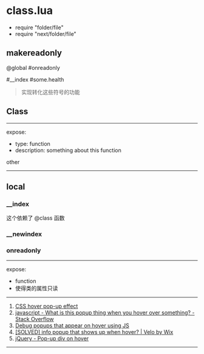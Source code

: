 # class.lua

- require "folder/file"
- require "next/folder/file"

## makereadonly

@global #onreadonly

#\_\_index #some.health

> 实现转化这些符号的功能

## Class

---

expose:

- type: function
- description: something about this function

other

---

## local

### \_\_index

这个依赖了 @class 函数

### \_\_newindex

### onreadonly

---

expose:

- function
- 使得类的属性只读

---

1. [CSS hover pop-up effect](https://codepen.io/Minobi/pen/OwXqjg)
2. [javascript - What is this popup thing when you hover over something? - Stack Overflow](https://stackoverflow.com/questions/65075078/what-is-this-popup-thing-when-you-hover-over-something)
3. [Debug popups that appear on hover using JS](https://devtoolstips.org/tips/en/debug-js-hover/)
4. [[SOLVED] info popup that shows up when hover? | Velo by Wix](https://community.wix.com/velo/forum/coding-with-velo/info-popup-that-shows-up-when-hover)
5. [jQuery - Pop-up div on hover](https://codepen.io/thebalu/pen/NqErJO)

---
